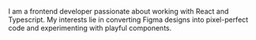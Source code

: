 I am a frontend developer passionate about working with React and Typescript. My interests lie in converting Figma designs into pixel-perfect code and experimenting with playful components.
